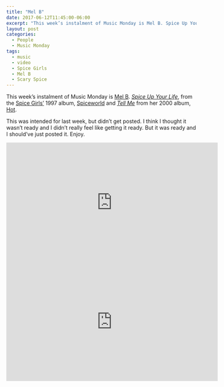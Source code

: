 ```yaml
---
title: "Mel B"
date: 2017-06-12T11:45:00-06:00
excerpt: "This week’s instalment of Music Monday is Mel B. Spice Up Your Life from the Spice Girls’ 1997 album, Spiceworld, and Tell Me from her 2000 album, Hot."
layout: post
categories:
  - People
  - Music Monday
tags:
  - music
  - video
  - Spice Girls
  - Mel B
  - Scary Spice
---
```

This week’s instalment of Music Monday is [Mel B](https://en.wikipedia.org/wiki/Mel_B). [_Spice Up Your Life_](https://en.wikipedia.org/wiki/Spice_Up_Your_Life), from the [Spice Girls’](https://www.thespicegirls.com/) 1997 album, [Spiceworld](https://en.wikipedia.org/wiki/Spiceworld_(album)) and [_Tell Me_](https://en.wikipedia.org/wiki/Tell_Me_(Mel_B_song)) from her 2000 album, [Hot](https://en.wikipedia.org/wiki/Hot_(Mel_B_album)).

This was intended for last week, but didn’t get posted. I think I thought it wasn’t ready and I didn’t really feel like getting it ready. But it was ready and I should’ve just posted it. Enjoy.

<div class="video-container">
  <iframe width="560" height="315" src="https://www.youtube.com/embed/9wfpXI5PKlw" frameborder="0" allowfullscreen></iframe>
</div>

<div class="video-container">
  <iframe width="560" height="315" src="https://www.youtube.com/embed/VtW13ZtSdgw" frameborder="0" allowfullscreen></iframe>
</div>
